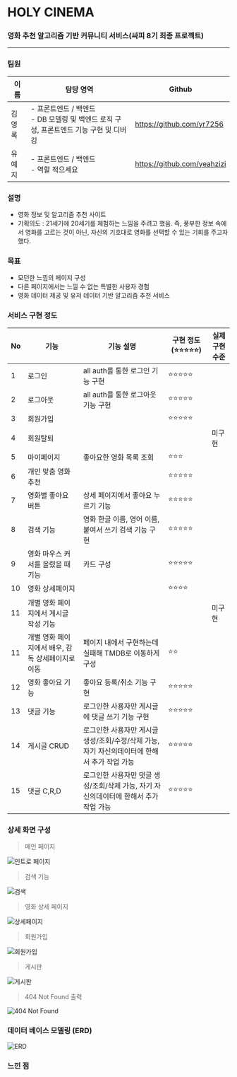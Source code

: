 # HOLY CINEMA

### 영화 추천 알고리즘 기반 커뮤니티 서비스(싸피 8기 최종 프로젝트)

***

### 팀원

| 이름  | 담당 영역                                                     | Github                      |
| --- | --------------------------------------------------------- | --------------------------- |
| 김영록 | - 프론트엔드 / 백엔드<br/>- DB 모델링 및 백엔드 로직 구성, 프론트엔드 기능 구현 및 디버깅 | https://github.com/yr7256   |
| 유예지 | - 프론트엔드 / 백엔드<br/>- 역할 적으세요                               | https://github.com/yeahzizi |

### 설명

- 영화 정보 및 알고리즘 추천 사이트
- 기획의도 : 21세기에 20세기를 체험하는 느낌을 주려고 했음. 즉, 풍부한 정보 속에서 영화를 고르는 것이 아닌, 자신의 기호대로 영화를 선택할 수 있는 기회를 주고자 했다. 

### 목표

- 모던한 느낌의 페이지 구성
- 다른 페이지에서는 느낄 수 없는 특별한 사용자 경험
- 영화 데이터 제공 및 유저 데이터 기반 알고리즘 추천 서비스

### 서비스 구현 정도

| No  | 기능                           | 기능 설명                                                 | 구현 정도(⭐⭐⭐⭐⭐) | 실제 구현 수준 |
| --- | ---------------------------- | ----------------------------------------------------- | ------------ | -------- |
| 1   | 로그인                          | all auth를 통한 로그인 기능 구현                                | ⭐⭐⭐⭐⭐        |          |
| 2   | 로그아웃                         | all auth를 통한 로그아웃 기능 구현                               | ⭐⭐⭐⭐⭐        |          |
| 3   | 회원가입                         |                                                       | ⭐⭐⭐⭐⭐        |          |
| 4   | 회원탈퇴                         |                                                       |              | 미구현      |
| 5   | 마이페이지                        | 좋아요한 영화 목록 조회                                         | ⭐⭐⭐          |          |
| 6   | 개인 맞춤 영화 추천                  |                                                       | ⭐⭐⭐⭐⭐        |          |
| 7   | 영화별 좋아요 버튼                   | 상세 페이지에서 좋아요 누르기 기능                                   | ⭐⭐⭐⭐⭐        |          |
| 8   | 검색 기능                        | 영화 한글 이름, 영어 이름, 붙여서 쓰기 검색 기능 구현                      | ⭐⭐⭐⭐⭐        |          |
| 9   | 영화 마우스 커서를 올렸을 때 기능          | 카드 구성                                                 | ⭐⭐⭐⭐⭐        |          |
| 10  | 영화 상세페이지                     |                                                       | ⭐⭐⭐⭐         |          |
| 11  | 개별 영화 페이지에서 게시글 작성 기능        |                                                       |              | 미구현      |
| 11  | 개별 영화 페이지에서 배우, 감독 상세페이지로 이동 | 페이지 내에서 구현하는데 실패해 TMDB로 이동하게 구성                       | ⭐⭐           |          |
| 12  | 영화 좋아요 기능                    | 좋아요 등록/취소 기능 구현                                       | ⭐⭐⭐⭐⭐        |          |
| 13  | 댓글 기능                        | 로그인한 사용자만 게시글에 댓글 쓰기 기능 구현                            | ⭐⭐⭐⭐⭐        |          |
| 14  | 게시글 CRUD                     | 로그인한 사용자만 게시글 생성/조회/수정/삭제 가능, 자기 자신의데이터에 한해서 추가 작업 가능 | ⭐⭐⭐⭐⭐        |          |
| 15  | 댓글 C,R,D                     | 로그인한 사용자만 댓글 생성/조회/삭제 가능, 자기 자신의데이터에 한해서 추가 작업 가능     | ⭐⭐⭐⭐⭐        |          |

### 상세 화면 구성

> 메인 페이지

![인트로 페이지](./etc/intro_to_main.gif)

> 검색 기능

![검색](./etc/search.gif)

> 영화 상세 페이지

![상세페이지](./etc/detail.gif)

> 회원가입

![회원가입](./etc/signup.gif)

> 게시판

![게시판](./etc/board.gif)

> 404 Not Found 출력

![404 Not Found](./etc/404notfound.gif)

### 데이터 베이스 모델링 (ERD)

![ERD](./etc/erd.png)

### 느낀 점
